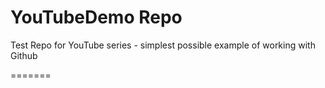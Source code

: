 
YouTubeDemo Repo
===========

Test Repo for YouTube series - simplest possible example of working with Github

=======

